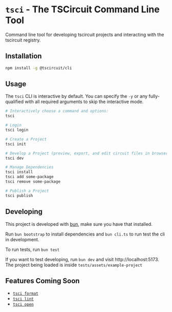# `tsci` - The TSCircuit Command Line Tool

Command line tool for developing tscircuit projects and interacting with the
tscircuit registry.

## Installation

```bash
npm install -g @tscircuit/cli
```

## Usage

The `tsci` CLI is interactive by default. You can specify the `-y` or any fully-
qualified with all required arguments to skip the interactive mode.

```bash
# Interactively choose a command and options:
tsci

# Login
tsci login

# Create a Project
tsci init

# Develop a Project (preview, export, and edit circuit files in browser)
tsci dev

# Manage Dependencies
tsci install
tsci add some-package
tsci remove some-package

# Publish a Project
tsci publish
```

## Developing

This project is developed with [bun](https://bun.sh/), make sure you have
that installed.

Run `bun bootstrap` to install dependencies and `bun cli.ts` to run test the cli in development.

To run tests, run `bun test`

If you want to test developing, run `bun dev` and visit http://localhost:5173. The project being
loaded is inside `tests/assets/example-project`

## Features Coming Soon

- [`tsci format`](https://github.com/tscircuit/cli/issues/1)
- [`tsci lint`](https://github.com/tscircuit/cli/issues/2)
- [`tsci open`](https://github.com/tscircuit/cli/issues/4)
